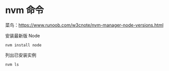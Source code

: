 # nvm 命令

菜鸟：https://www.runoob.com/w3cnote/nvm-manager-node-versions.html

安装最新版 Node

```
nvm install node
```

列出已安装实例

```
nvm ls
```

